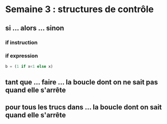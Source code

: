 # Semaine 3 : structures de contrôle



## si ... alors ... sinon

### if instruction

### if expression

```python
b = (1 if x<1 else x)
```


## tant que ... faire ... la boucle dont on ne sait pas quand elle s'arrête


## pour tous les trucs dans ... la boucle dont on sait quand elle s'arrête



